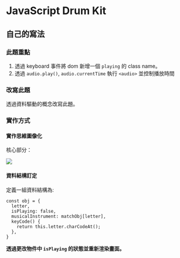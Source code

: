 #  JavaScript Drum Kit 

## 自己的寫法

### 此題重點

1. 透過 keyboard 事件將 dom 新增一個 `playing` 的 class name。
2. 透過 `audio.play()`, `audio.currentTime` 執行 `<audio>` 並控制播放時間

### 改寫此題

透過資料驅動的概念改寫此題。

### 實作方式

#### 實作思維圖像化

核心部分：

![](https://i.imgur.com/PGBEsaz.gif)


#### 資料結構訂定

定義一組資料結構為:

```javascript=
const obj = {
  letter,
  isPlaying: false,
  musicalInstrument: matchObj[letter],
  keyCode() {
    return this.letter.charCodeAt();
  },
}
```

**透過更改物件中 `isPlaying` 的狀態並重新渲染畫面。**